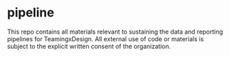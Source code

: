 # pipeline

This repo contains all materials relevant to sustaining the data and reporting pipelines for TeamingxDesign. All external use of code or materials is subject to the explicit written consent of the organization.
